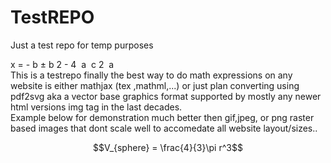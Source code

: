 # TestREPO
Just a test repo for temp purposes

<mrow>
  <mi>x</mi>
  <mo>=</mo>
  <mfrac>
    <mrow>
      <mrow>
        <mo>-</mo>
        <mi>b</mi>
      </mrow>
      <mo>&PlusMinus;</mo>
      <msqrt>
        <mrow>
          <msup>
            <mi>b</mi>
            <mn>2</mn>
          </msup>
          <mo>-</mo>
          <mrow>
            <mn>4</mn>
            <mo>&InvisibleTimes;</mo>
            <mi>a</mi>
            <mo>&InvisibleTimes;</mo>
            <mi>c</mi>
          </mrow>
        </mrow>
      </msqrt>
    </mrow>
    <mrow>
      <mn>2</mn>
      <mo>&InvisibleTimes;</mo>
      <mi>a</mi>
    </mrow>
  </mfrac>
</mrow>


<br>
This is a testrepo finally the best way to do math expressions on any website is either mathjax (tex ,mathml,...) or just plan converting using pdf2svg aka a vector base graphics format supported by mostly any newer html versions img tag in the last decades.
<br>
Example below for demonstration much better then gif,jpeg, or png raster based images that dont scale well to accomedate all website layout/sizes..
<br>

 $$V_{sphere} = \frac{4}{3}\pi r^3$$
